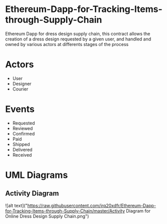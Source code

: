 # Ethereum-Dapp-for-Tracking-Items-through-Supply-Chain
Ethereum Dapp for dress design supply chain, this contract allows the creation of a dress design requested by a given user, and handled and owned by various actors at differents stages of the process

# Actors
* User
* Designer
* Courier

# Events
* Requested
* Reviewed
* Confirmed
* Paid
* Shipped
* Delivered
* Received

# UML Diagrams

## Activity Diagram

![alt text]("https://raw.githubusercontent.com/irq20xdfr/Ethereum-Dapp-for-Tracking-Items-through-Supply-Chain/master/Activity Diagram for Online Dress Design Supply Chain.png")
